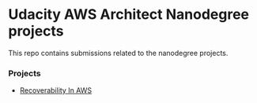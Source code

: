 # Udacity AWS Architect Nanodegree projects

This repo contains submissions related to the nanodegree projects.

### Projects
- [Recoverability In AWS](https://github.com/vinayakvivek/aws-nanodegree/tree/master/p1#project-recoverability-in-aws)
